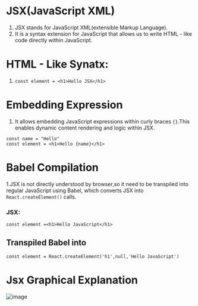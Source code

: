 # JSX(JavaScript XML)
1. JSX stands for JavaScript XML(extensible Markup Language).
2. It is a syntax extension for JavaScript that allows us to write HTML - like code directly within JavaScript.
# HTML - Like Synatx:
1. `const element = <h1>Hello JSX</h1>`
# Embedding Expression
1. It allows embedding JavaScript expressions within curly braces `{}`.This enables dynamic content rendering and logic within JSX.
```
const name = "Hello"
const element = <h1>Hello {name}</h1>
```
# Babel Compilation
1.JSX is not directly understood by browser,so it need to be transpiled into regular JavaScript using Babel, which converts JSX into `React.createElement()` calls.
### JSX: 
```
const element =<h1>Hello JavaScript</h1>
```
## Transpiled Babel into
```
const element = React.createElement('h1',null,'Hello JavaScript')
``` 
# Jsx Graphical Explanation
![image](https://github.com/user-attachments/assets/c5575c07-ae7b-41a2-9607-89cb79e5a82e)


